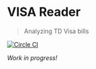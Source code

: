 # VISA Reader

> Analyzing TD Visa bills

[![Circle CI](https://circleci.com/gh/mattmcfad/VISA-Reader-TWO.svg?style=svg)](https://circleci.com/gh/mattmcfad/VISA-Reader-TWO)

_Work in progress!_
